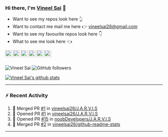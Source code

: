 ### Hi there, I'm [Vineel Sai](https://vineelsai26.github.io) 👋

* Want to see my repos look here 👆 <br>
* Want to contact me mail me here 👉 vineelsai26@gmail.com <br>
* Want to see my favourite repos look here 👇 <br>
* What to see me look here 👈 <br>

<a href="https://www.facebook.com/vineelsai26/">
  <img align="left" alt="Vineel Sai's Facebook" width="22px" src="https://cdn.jsdelivr.net/npm/simple-icons@v3/icons/facebook.svg" />
</a>
<a href="https://instagram.com/vineelsai26/">
  <img align="left" alt="Vineel Sai's Instagram" width="22px" src="https://cdn.jsdelivr.net/npm/simple-icons@v3/icons/instagram.svg" />
</a>
<a href="https://twitter.com/vineelsai26">
  <img align="left" alt="Vineel Sai's Twitter" width="22px" src="https://cdn.jsdelivr.net/npm/simple-icons@v3/icons/twitter.svg" />
</a>
<a href="https://linkedin.com/in/vineelsai26">
  <img align="left" alt="Vineel Sai's Linkdein" width="22px" src="https://cdn.jsdelivr.net/npm/simple-icons@v3/icons/linkedin.svg" />
</a>
<a href="https://github.com/vineelsai26">
  <img align="left" alt="Vineel Sai's Github" width="22px" src="https://cdn.jsdelivr.net/npm/simple-icons@v3/icons/github.svg" />
</a>
<a href="https://t.me/vineelsai">
  <img align="left" alt="Vineel Sai's Telegram" width="22px" src="https://cdn.jsdelivr.net/npm/simple-icons@v3/icons/telegram.svg" />
</a>
<br/>
<br/>

![Vineel Sai](https://komarev.com/ghpvc/?username=vineelsai26) 
![GitHub followers](https://img.shields.io/github/followers/vineelsai26?label=Followers)
<br>

[![Vineel Sai's github stats](https://github-readme-stats.vineelsai.vercel.app/api?username=vineelsai26)](https://github.com/vineelsai26)
<br>

---
### :zap: Recent Activity
<!--START_SECTION:activity-->
1. 🎉 Merged PR [#1](https://github.com/vineelsai26/J.A.R.V.I.S/pull/1) in [vineelsai26/J.A.R.V.I.S](https://github.com/vineelsai26/J.A.R.V.I.S)
2. 💪 Opened PR [#1](https://github.com/vineelsai26/J.A.R.V.I.S/pull/1) in [vineelsai26/J.A.R.V.I.S](https://github.com/vineelsai26/J.A.R.V.I.S)
3. 💪 Opened PR [#15](https://github.com/noobDevelopers/J.A.R.V.I.S/pull/15) in [noobDevelopers/J.A.R.V.I.S](https://github.com/noobDevelopers/J.A.R.V.I.S)
4. 🎉 Merged PR [#2](https://github.com/vineelsai26/github-readme-stats/pull/2) in [vineelsai26/github-readme-stats](https://github.com/vineelsai26/github-readme-stats)
<!--END_SECTION:activity-->
---

